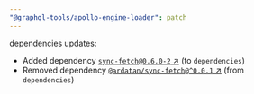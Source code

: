 ```yaml
---
"@graphql-tools/apollo-engine-loader": patch
---
```

dependencies updates:
  - Added dependency [`sync-fetch@0.6.0-2` ↗︎](https://www.npmjs.com/package/sync-fetch/v/0.6.0) (to `dependencies`)
  - Removed dependency [`@ardatan/sync-fetch@^0.0.1` ↗︎](https://www.npmjs.com/package/@ardatan/sync-fetch/v/0.0.1) (from `dependencies`)
